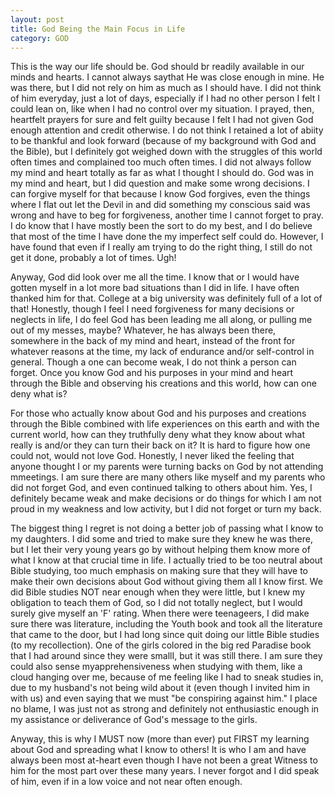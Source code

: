 ```yaml
---
layout: post
title: God Being the Main Focus in Life
category: GOD
---
```


This is the way our life should be. God should br readily available in our minds and hearts. I cannot always saythat He was close enough in mine. He was there, but I did not rely on him as much as I should have. I did not think of him everyday, just a lot of days, especially if I had no other person I felt I could lean on, like when I had no control over my situation. I prayed, then, heartfelt prayers for sure and felt guilty because I felt I had not given God enough attention and credit otherwise. I do not think I retained a lot of abiity to be thankful and look forward (because of my background with God and the Bible), but I definitely got weighed down with the struggles of this world often times and complained too much often times. I did not always follow my mind and heart totally as far as what I thought I should do. God was in my mind and heart, but I did question and make some wrong decisions. I can forgive myself for that because I know God forgives, even the things where I flat out let the Devil in and did something my conscious said was wrong and have to beg for forgiveness, another time I cannot forget to pray. I do know that I have mostly been the sort to do my best, and I do believe that most of the time I have done the my imperfect self could do. However, I have found that even if  I really am trying to do the right thing, I still do not get it done, probably a lot of times. Ugh!

Anyway, God did look over me all the time. I know that or I would have gotten myself in a lot more bad situations than I did in life. I have often thanked him for that. College at a big university was definitely full of a lot of that! Honestly, though I feel I need forgiveness for many decisions or neglects in life, I do feel God has been leading me all along, or pulling me out of my messes, maybe? Whatever, he has always been there, somewhere in the back of my mind and heart, instead of the front for whatever reasons at the time, my lack of endurance and/or self-control in general. Though a one can become weak, I do not think a person can forget. Once you know God and his purposes in your mind and heart through the Bible and observing his creations and this world, how can one deny what is? 

For those who actually know about God and his purposes and creations through the Bible combined with life experiences on this earth and with the current world, how can they truthfully deny what they know about what really is and/or they can turn their back on it? It is hard to figure how one could not, would not love God.  Honestly, I never liked the feeling that anyone thought I or my parents were turning backs on God by not attending mmeetings. I am sure there are many others like myself and my parents who did not forget God, and even continued talking to others about him. Yes, I definitely became weak and make decisions or do things for which I am not proud in my weakness and low activity, but I did not forget or turn my back.

The biggest thing I regret is not doing a better job of passing what I know to my daughters. I did some and tried to make sure they knew he was there, but I let their very young years go by without helping them know more of what I know at that crucial time in life. I actually tried to be too neutral about Bible studying, too much emphasis on making sure that they will have to make their own decisions about God without giving them all I know first. We did Bible studies NOT near enough when they were little, but I knew my obligation to teach them of God, so I did not totally neglect, but I would surely give myself an 'F' rating. When there were teenageers, I did make sure there was literature, including the Youth book and took all the literature that came to the door, but I had long since quit doing our little Bible studies (to my recollection). One of the girls colored in the big red Paradise book that I had around since they were smallI, but it was still there. I am sure they could also sense myapprehensiveness when studying with them, like a cloud hanging over me, because of me feeling like I had to sneak studies in, due to my husband's not being wild about it (even though I invited him in with us) and even saying that we must "be conspiring against him." I place no blame, I was just not as strong and definitely not enthusiastic enough in my assistance or deliverance of God's message to the girls.

Anyway, this is why I MUST now (more than ever) put FIRST my learning about God and spreading what I know to others! It is who I am and have always been most at-heart even though I have not been a great Witness to him for the most part over these many years. I never forgot and I did speak of him, even if in a low voice and not near often enough.